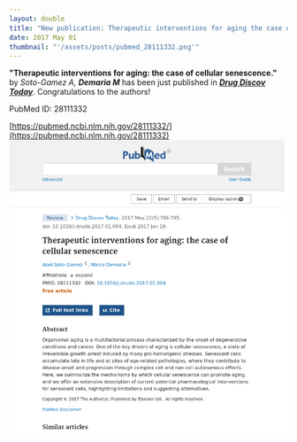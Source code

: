 ```yaml
---
layout: double
title: "New publication: Therapeutic interventions for aging the case of cellular senescence"
date: 2017 May 01
thumbnail: "'/assets/posts/pubmed_28111332.png'"
---
```

<strong>"Therapeutic interventions for aging: the case of cellular senescence."</strong> by <em>Soto-Gamez A, <strong>Demaria M</strong></em>  has been just published in <em><strong><ins>Drug Discov Today</ins></strong></em>.
Congratulations to the authors!
    
PubMed ID: 28111332
    
[https://pubmed.ncbi.nlm.nih.gov/28111332/](https://pubmed.ncbi.nlm.nih.gov/28111332)
![](/assets/posts/pubmed_28111332.png)
